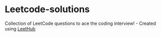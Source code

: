 # Leetcode-solutions
Collection of LeetCode questions to ace the coding interview! - Created using [LeetHub](https://github.com/QasimWani/LeetHub)



